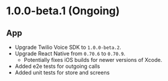 # 1.0.0-beta.1 (Ongoing)

## App
* Upgrade Twilio Voice SDK to `1.0.0-beta.2`.
* Upgrade React Native from `0.70.6` to `0.70.9`.
  * Potentially fixes iOS builds for newer versions of Xcode.
* Added e2e tests for outgoing calls
* Added unit tests for store and screens
